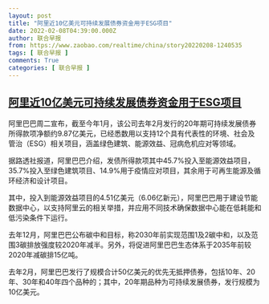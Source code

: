 ```yaml
---
layout: post
title: "阿里近10亿美元可持续发展债券资金用于ESG项目"
date: 2022-02-08T04:39:00.000Z
author: 联合早报
from: https://www.zaobao.com/realtime/china/story20220208-1240535
tags: [ 联合早报 ]
comments: True
categories: [ 联合早报 ]
---
```

<!--1644295140000-->
[阿里近10亿美元可持续发展债券资金用于ESG项目](https://www.zaobao.com/realtime/china/story20220208-1240535)
------

<div>
<p>阿里巴巴周二宣布，截至今年1月，该公司去年2月发行的20年期可持续发展债券所得款项净额约9.87亿美元，已经悉数用以支持12个具有代表性的环境、社会及管治（ESG）相关项目，涵盖绿色建筑、能源效益、冠病危机应对等领域。</p><p>据路透社报道，阿里巴巴介绍，发债所得款项其中45.7%投入至能源效益项目，35.7%投入至绿色建筑项目、14.9%用于疫情应对项目，其余用于可再生能源及循环经济和设计项目。</p><p>其中，投入到能源效益项目的4.51亿美元（6.06亿新元），阿里巴巴用于建设节能数据中心，以支持阿里云的相关举措，并应用不同技术确保数据中心能在低耗能和低污染条件下运行。</p><section id="imu"><div id="dfp-ad-imu1">        </div></section><p>去年12月，阿里巴巴公布碳中和目标，称2030年前实现范围1及2碳中和，以及范围3碳排放强度较2020年减半。另外，将促进阿里巴巴生态体系于2035年前较2020年减碳排15亿吨。</p><p>去年2月，阿里巴巴发行了规模合计50亿美元的优先无抵押债券，包括10年、20年、30年和40年四个品种的；其中，20年期品种为可持续发展债券，发行规模为10亿美元。</p>      <div class="cx_paywall_placeholder" id="sph_cdp_40"></div>
</div>
